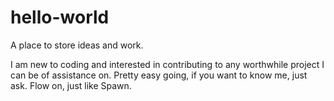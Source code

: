 # hello-world
A place to store ideas and work.

I am new to coding and interested in contributing to any worthwhile project I can be of assistance on. Pretty easy going, if you want to know me, just ask. Flow on, just like Spawn.
